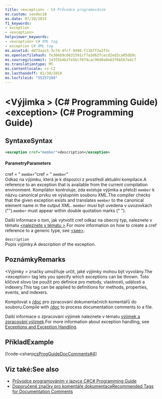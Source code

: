 ```yaml
---
title: <exception> - C# Průvodce programováním
ms.custom: seodec18
ms.date: 07/20/2015
f1_keywords:
- exception
- <exception>
helpviewer_keywords:
- <exception> C# XML tag
- exception C# XML tag
ms.assetid: dd73aac5-3c74-4fcf-9498-f11bff3a2f3c
ms.openlocfilehash: fe304b9c6631591cf7a3d62fcecd2ed3ca05db9c
ms.sourcegitcommit: 14355b4b2fe5bcf874cac96d0a9e6376b567e4c7
ms.translationtype: MT
ms.contentlocale: cs-CZ
ms.lasthandoff: 01/30/2019
ms.locfileid: "55257288"
---
```

# <a name="exception-c-programming-guide"></a><span data-ttu-id="b2262-102">\<Výjimka > (C# Programming Guide)</span><span class="sxs-lookup"><span data-stu-id="b2262-102">\<exception> (C# Programming Guide)</span></span>
## <a name="syntax"></a><span data-ttu-id="b2262-103">Syntaxe</span><span class="sxs-lookup"><span data-stu-id="b2262-103">Syntax</span></span>  
  
```xml  
<exception cref="member">description</exception>  
```  
  
#### <a name="parameters"></a><span data-ttu-id="b2262-104">Parametry</span><span class="sxs-lookup"><span data-stu-id="b2262-104">Parameters</span></span>  
 <span data-ttu-id="b2262-105">cref = " `member`"</span><span class="sxs-lookup"><span data-stu-id="b2262-105">cref = " `member`"</span></span>  
 <span data-ttu-id="b2262-106">Odkaz na výjimku, která je k dispozici z prostředí aktuální kompilace.</span><span class="sxs-lookup"><span data-stu-id="b2262-106">A reference to an exception that is available from the current compilation environment.</span></span> <span data-ttu-id="b2262-107">Kompilátor kontroluje, zda existuje výjimka a přeloží `member` k názvu canonical prvku ve výstupním souboru XML.</span><span class="sxs-lookup"><span data-stu-id="b2262-107">The compiler checks that the given exception exists and translates `member` to the canonical element name in the output XML.</span></span> <span data-ttu-id="b2262-108">`member` musí být uvedena v uvozovkách ("").</span><span class="sxs-lookup"><span data-stu-id="b2262-108">`member` must appear within double quotation marks (" ").</span></span>  
  
 <span data-ttu-id="b2262-109">Další informace o tom, jak vytvořit cref odkaz na obecný typ, naleznete v tématu [ \<naleznete v tématu >](../../../csharp/programming-guide/xmldoc/see.md).</span><span class="sxs-lookup"><span data-stu-id="b2262-109">For more information on how to create a cref reference to a generic type, see [\<see>](../../../csharp/programming-guide/xmldoc/see.md).</span></span>  
  
 `description`  
 <span data-ttu-id="b2262-110">Popis výjimky.</span><span class="sxs-lookup"><span data-stu-id="b2262-110">A description of the exception.</span></span>  
  
## <a name="remarks"></a><span data-ttu-id="b2262-111">Poznámky</span><span class="sxs-lookup"><span data-stu-id="b2262-111">Remarks</span></span>  
 <span data-ttu-id="b2262-112">\<Výjimky > značky umožňuje určit, jaké výjimky mohou být vyvolány.</span><span class="sxs-lookup"><span data-stu-id="b2262-112">The \<exception> tag lets you specify which exceptions can be thrown.</span></span> <span data-ttu-id="b2262-113">Toto klíčové slovo lze použít pro definice pro metody, vlastnosti, události a indexery.</span><span class="sxs-lookup"><span data-stu-id="b2262-113">This tag can be applied to definitions for methods, properties, events, and indexers.</span></span>  
  
 <span data-ttu-id="b2262-114">Kompilovat s [/doc](../../../csharp/language-reference/compiler-options/doc-compiler-option.md) pro zpracování dokumentačních komentářů do souboru.</span><span class="sxs-lookup"><span data-stu-id="b2262-114">Compile with [/doc](../../../csharp/language-reference/compiler-options/doc-compiler-option.md) to process documentation comments to a file.</span></span>  
  
 <span data-ttu-id="b2262-115">Další informace o zpracování výjimek naleznete v tématu [výjimek a zpracování výjimek](../../../csharp/programming-guide/exceptions/index.md).</span><span class="sxs-lookup"><span data-stu-id="b2262-115">For more information about exception handling, see [Exceptions and Exception Handling](../../../csharp/programming-guide/exceptions/index.md).</span></span>  
  
## <a name="example"></a><span data-ttu-id="b2262-116">Příklad</span><span class="sxs-lookup"><span data-stu-id="b2262-116">Example</span></span>  
 [!code-csharp[csProgGuideDocComments#4](../../../csharp/programming-guide/xmldoc/codesnippet/CSharp/exception_1.cs)]  
  
## <a name="see-also"></a><span data-ttu-id="b2262-117">Viz také:</span><span class="sxs-lookup"><span data-stu-id="b2262-117">See also</span></span>

- [<span data-ttu-id="b2262-118">Průvodce programováním v jazyce C#</span><span class="sxs-lookup"><span data-stu-id="b2262-118">C# Programming Guide</span></span>](../../../csharp/programming-guide/index.md)
- [<span data-ttu-id="b2262-119">Doporučené značky pro komentáře dokumentace</span><span class="sxs-lookup"><span data-stu-id="b2262-119">Recommended Tags for Documentation Comments</span></span>](../../../csharp/programming-guide/xmldoc/recommended-tags-for-documentation-comments.md)
